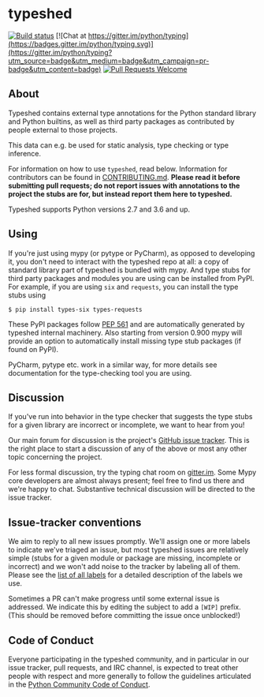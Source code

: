 # typeshed

[![Build status](https://github.com/python/typeshed/workflows/Check%20stubs/badge.svg)](https://github.com/python/typeshed/actions?query=workflow%3A%22Check+stubs%22)
[![Chat at https://gitter.im/python/typing](https://badges.gitter.im/python/typing.svg)](https://gitter.im/python/typing?utm_source=badge&utm_medium=badge&utm_campaign=pr-badge&utm_content=badge)
[![Pull Requests Welcome](https://img.shields.io/badge/pull%20requests-welcome-brightgreen.svg)](https://github.com/python/typeshed/blob/master/CONTRIBUTING.md)

## About

Typeshed contains external type annotations for the Python standard library
and Python builtins, as well as third party packages as contributed by
people external to those projects.

This data can e.g. be used for static analysis, type checking or type inference.

For information on how to use `typeshed`, read below.  Information for
contributors can be found in [CONTRIBUTING.md](CONTRIBUTING.md).  **Please read
it before submitting pull requests; do not report issues with annotations to
the project the stubs are for, but instead report them here to typeshed.**

Typeshed supports Python versions 2.7 and 3.6 and up.

## Using

If you're just using mypy (or pytype or PyCharm), as opposed to
developing it, you don't need to interact with the typeshed repo at
all: a copy of standard library part of typeshed is bundled with mypy.
And type stubs for third party packages and modules you are using can
be installed from PyPI. For example, if you are using `six` and `requests`,
you can install the type stubs using

    $ pip install types-six types-requests

These PyPI packages follow [PEP 561](http://www.python.org/dev/peps/pep-0561/)
and are automatically generated by typeshed internal machinery. Also starting
from version 0.900 mypy will provide an option to automatically install missing
type stub packages (if found on PyPI).

PyCharm, pytype etc. work in a similar way, for more details see documentation
for the type-checking tool you are using.

## Discussion

If you've run into behavior in the type checker that suggests the type
stubs for a given library are incorrect or incomplete,
we want to hear from you!

Our main forum for discussion is the project's [GitHub issue
tracker](https://github.com/python/typeshed/issues).  This is the right
place to start a discussion of any of the above or most any other
topic concerning the project.

For less formal discussion, try the typing chat room on
[gitter.im](https://gitter.im/python/typing).  Some Mypy core developers
are almost always present; feel free to find us there and we're happy
to chat.  Substantive technical discussion will be directed to the
issue tracker.

## Issue-tracker conventions

We aim to reply to all new issues promptly.  We'll assign one or more
labels to indicate we've triaged an issue, but most typeshed issues
are relatively simple (stubs for a given module or package are
missing, incomplete or incorrect) and we won't add noise to the
tracker by labeling all of them.  Please see the
[list of all labels](https://github.com/python/typeshed/issues/labels)
for a detailed description of the labels we use.

Sometimes a PR can't make progress until some external issue is
addressed.  We indicate this by editing the subject to add a ``[WIP]``
prefix.  (This should be removed before committing the issue once
unblocked!)

## Code of Conduct

Everyone participating in the typeshed community, and in particular in
our issue tracker, pull requests, and IRC channel, is expected to treat
other people with respect and more generally to follow the guidelines
articulated in the [Python Community Code of
Conduct](https://www.python.org/psf/codeofconduct/).
